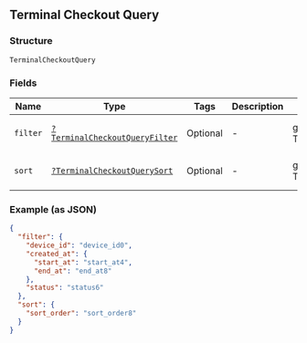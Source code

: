 ## Terminal Checkout Query

### Structure

`TerminalCheckoutQuery`

### Fields

| Name | Type | Tags | Description | Getter | Setter |
|  --- | --- | --- | --- | --- | --- |
| `filter` | [`?TerminalCheckoutQueryFilter`](/doc/models/terminal-checkout-query-filter.md) | Optional | - | getFilter(): ?TerminalCheckoutQueryFilter | setFilter(?TerminalCheckoutQueryFilter filter): void |
| `sort` | [`?TerminalCheckoutQuerySort`](/doc/models/terminal-checkout-query-sort.md) | Optional | - | getSort(): ?TerminalCheckoutQuerySort | setSort(?TerminalCheckoutQuerySort sort): void |

### Example (as JSON)

```json
{
  "filter": {
    "device_id": "device_id0",
    "created_at": {
      "start_at": "start_at4",
      "end_at": "end_at8"
    },
    "status": "status6"
  },
  "sort": {
    "sort_order": "sort_order8"
  }
}
```

